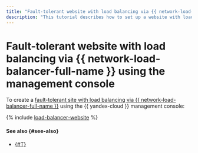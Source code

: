 ```yaml
---
title: "Fault-tolerant website with load balancing via {{ network-load-balancer-full-name }} using the management console"
description: "This tutorial describes how to set up a website with load balancing via {{ network-load-balancer-name }} between two availability zones with failure protection in one zone."
---
```


# Fault-tolerant website with load balancing via {{ network-load-balancer-full-name }} using the management console


To create a [fault-tolerant site with load balancing via {{ network-load-balancer-full-name }}](index.md) using the {{ yandex-cloud }} management console:

{% include [load-balancer-website](../../../_tutorials/web/load-balancer-website-console.md) %}

#### See also {#see-also}

* [{#T}](terraform.md)